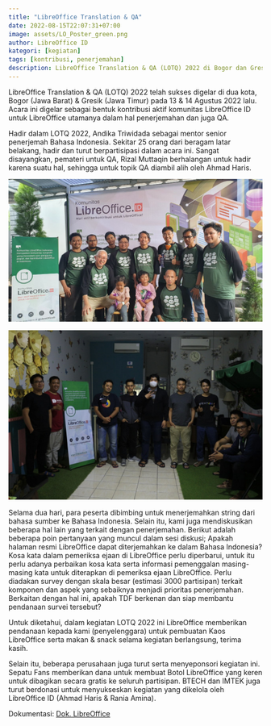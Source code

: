 ```yaml
---
title: "LibreOffice Translation & QA"
date: 2022-08-15T22:07:31+07:00
image: assets/LO_Poster_green.png
author: LibreOffice ID
kategori: [kegiatan]
tags: [kontribusi, penerjemahan]
description: LibreOffice Translation & QA (LOTQ) 2022 di Bogor dan Gresik
---
```

LibreOffice Translation & QA (LOTQ) 2022 telah sukses digelar di dua kota, Bogor (Jawa Barat) & Gresik (Jawa Timur) pada 13 & 14 Agustus 2022 lalu. Acara ini digelar sebagai bentuk kontribusi aktif komunitas LibreOffice ID untuk LibreOffice utamanya dalam hal penerjemahan dan juga QA.

Hadir dalam LOTQ 2022, Andika Triwidada sebagai mentor senior penerjemah Bahasa Indonesia. Sekitar 25 orang dari beragam latar belakang, hadir dan turut berpartisipasi dalam acara ini. Sangat disayangkan, pemateri untuk QA, Rizal Muttaqin berhalangan untuk hadir karena suatu hal, sehingga untuk topik QA diambil alih oleh Ahmad Haris.

![Penerjemahan di Surabaya](assets/lotq_bogor.jpg)


![Penerjemahan di Surabaya](assets/lotq_gresik.jpg)



Selama dua hari, para peserta dibimbing untuk menerjemahkan string dari bahasa sumber ke Bahasa Indonesia. Selain itu, kami juga mendiskusikan beberapa hal lain yang terkait dengan penerjemahan. Berikut adalah beberapa poin pertanyaan yang muncul dalam sesi diskusi;
Apakah halaman resmi LibreOffice dapat diterjemahkan ke dalam Bahasa Indonesia?
Kosa kata dalam pemeriksa ejaan di LibreOffice perlu diperbarui, untuk itu perlu adanya perbaikan kosa kata serta informasi pemenggalan masing-masing kata untuk diterapkan di pemeriksa ejaan LibreOffice.
Perlu diadakan survey dengan skala besar (estimasi 3000 partisipan) terkait komponen dan aspek yang sebaiknya menjadi prioritas penerjemahan. Berkaitan dengan hal ini, apakah TDF berkenan dan siap membantu pendanaan survei tersebut?

Untuk diketahui, dalam kegiatan LOTQ 2022 ini LibreOffice memberikan pendanaan kepada kami (penyelenggara) untuk pembuatan Kaos LibreOffice serta makan & snack selama kegiatan berlangsung, terima kasih.

Selain itu, beberapa perusahaan juga turut serta menyeponsori kegiatan ini. Sepatu Fans memberikan dana untuk membuat Botol LibreOffice yang keren untuk dibagikan secara gratis ke seluruh partisipan. BTECH dan IMTEK juga turut berdonasi untuk menyukseskan kegiatan yang dikelola oleh LibreOffice ID (Ahmad Haris & Rania Amina).

Dokumentasi:
[Dok. LibreOffice](https://album.raniaamina.id/index.php?/category/libreoffice-id-translation-2022) 



